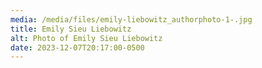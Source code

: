 ```yaml
---
media: /media/files/emily-liebowitz_authorphoto-1-.jpg
title: Emily Sieu Liebowitz
alt: Photo of Emily Sieu Liebowitz
date: 2023-12-07T20:17:00-0500
---
```

